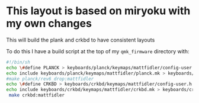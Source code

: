# This layout is based on miryoku with my own changes

This will build the plank and crkbd to have consistent layouts

To do this I have a build script at the top of my `qmk_firmware`
directory with:


```sh
#!/bin/sh
echo \#define PLANCK > keyboards/planck/keymaps/mattfidler/config-user.h
echo include keyboards/planck/keymaps/mattfidler/planck.mk > keyboards/planck/keymaps/mattfidler/rules.mk
#make planck/rev6_drop:mattfidler
echo \#define CRKBD > keyboards/crkbd/keymaps/mattfidler/config-user.h
echo include keyboards/crkbd/keymaps/mattfidler/crkbd.mk > keyboards/crkbd/keymaps/mattfidler/rules.mk
 make crkbd:mattfidler
```

